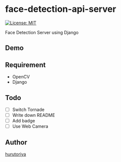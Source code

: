 # face-detection-api-server

[![License: MIT](https://img.shields.io/badge/License-MIT-yellow.svg)](https://opensource.org/licenses/MIT)

Face Detection Server using Django

## Demo

## Requirement
- OpenCV
- Django

## Todo
- [ ] Switch Tornade
- [ ] Write down README
- [ ] Add badge
- [ ] Use Web Camera

## Author
[hurutoriya](https://github.com/hurutoriya)
